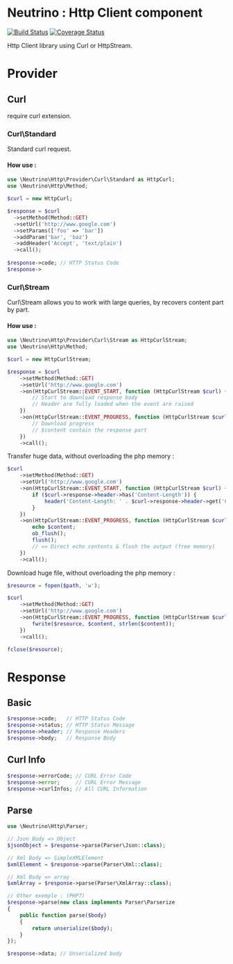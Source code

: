 Neutrino : Http Client component
==============================================
[![Build Status](https://travis-ci.org/pn-neutrino/http.svg?branch=master)](https://travis-ci.org/pn-neutrino/http) [![Coverage Status](https://coveralls.io/repos/github/pn-neutrino/http/badge.svg?branch=master)](https://coveralls.io/github/pn-neutrino/http)

Http Client library using Curl or HttpStream.

# Provider

## Curl
require curl extension.
### Curl\Standard
Standard curl request.

#### How use :
```php
use \Neutrino\Http\Provider\Curl\Standard as HttpCurl;
use \Neutrino\Http\Method;

$curl = new HttpCurl;

$response = $curl
  ->setMethod(Method::GET)
  ->setUrl('http://www.google.com')
  ->setParams(['foo' => 'bar'])
  ->addParam('bar', 'baz')
  ->addHeader('Accept', 'text/plain')
  ->call();
  
$response->code; // HTTP Status Code
$response->
```

### Curl\Stream
Curl\Stream allows you to work with large queries, by recovers content part by part.

#### How use :
```php
use \Neutrino\Http\Provider\Curl\Stream as HttpCurlStream;
use \Neutrino\Http\Method;

$curl = new HttpCurlStream;

$response = $curl
    ->setMethod(Method::GET)
    ->setUrl('http://www.google.com')
    ->on(HttpCurlStream::EVENT_START, function (HttpCurlStream $curl) {
        // Start to download response body
        // Header are fully loaded when the event are raised
    })
    ->on(HttpCurlStream::EVENT_PROGRESS, function (HttpCurlStream $curl, $content) {
        // Download progress
        // $content contain the response part
    })
    ->call();
```

Transfer huge data, without overloading the php memory :
```php
$curl
    ->setMethod(Method::GET)
    ->setUrl('http://www.google.com')
    ->on(HttpCurlStream::EVENT_START, function (HttpCurlStream $curl) {
        if ($curl->response->header->has('Content-Length')) {
            header('Content-Length: ' . $curl->response->header->get('Content-Length'));
        }
    })
    ->on(HttpCurlStream::EVENT_PROGRESS, function (HttpCurlStream $curl, $content) {
        echo $content;
        ob_flush();
        flush();
        // => Direct echo contents & flush the output (free memory)
    })
    ->call();
```

Download huge file, without overloading the php memory :
```php
$resource = fopen($path, 'w');

$curl
    ->setMethod(Method::GET)
    ->setUrl('http://www.google.com')
    ->on(HttpCurlStream::EVENT_PROGRESS, function (HttpCurlStream $curl, $content) use ($resource) {
        fwrite($resource, $content, strlen($content));
    })
    ->call();

fclose($resource);
```

# Response 
## Basic
```php
$response->code;   // HTTP Status Code
$response->status; // HTTP Status Message
$response->header; // Response Headers
$response->body;   // Response Body
```
## Curl Info
```php
$response->errorCode; // CURL Error Code
$response->error;     // CURL Error Message
$response->curlInfos; // All CURL Information
```

## Parse 

```php
use \Neutrino\Http\Parser;

// Json Body => Object
$jsonObject = $response->parse(Parser\Json::class);

// Xml Body => SimpleXMLElement
$xmlElement = $response->parse(Parser\Xml::class);

// Xml Body => array
$xmlArray = $response->parse(Parser\XmlArray::class);

// Other exemple : (PHP7)
$response->parse(new class implements Parser\Parserize
{
    public function parse($body)
    {
        return unserialize($body);
    }
});

$response->data; // Unserialized body
```
